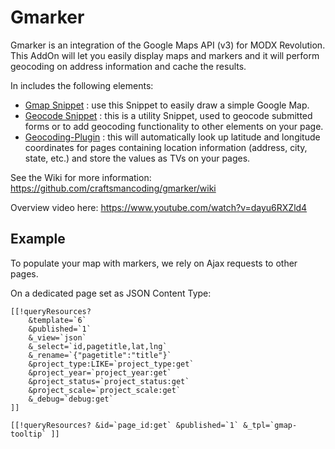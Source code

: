 # Gmarker

Gmarker is an integration of the Google Maps API (v3) for MODX Revolution. This AddOn will let you easily display maps and markers and it will perform geocoding on address information and cache the results.

In includes the following elements:

 * [Gmap Snippet](https://github.com/craftsmancoding/gmarker/wiki/Gmap-Snippet) : use this Snippet to easily draw a simple Google Map.
 * [Geocode Snippet](https://github.com/craftsmancoding/gmarker/wiki/Glocation-Snippet) : this is a utility Snippet, used to geocode submitted forms or to add geocoding functionality to other elements on your page.
 * [Geocoding-Plugin](https://github.com/craftsmancoding/gmarker/wiki/Geocoding-Plugin) : this will automatically look up latitude and longitude coordinates for pages containing location information (address, city, state, etc.) and store the values as TVs on your pages.

See the Wiki for more information: https://github.com/craftsmancoding/gmarker/wiki

Overview video here: https://www.youtube.com/watch?v=dayu6RXZld4


## Example 

To populate your map with markers, we rely on Ajax requests to other pages.  

On a dedicated page set as JSON Content Type:

````
[[!queryResources? 
    &template=`6` 
    &published=`1` 
    &_view=`json`
    &_select=`id,pagetitle,lat,lng` 
    &_rename=`{"pagetitle":"title"}` 
    &project_type:LIKE=`project_type:get` 
    &project_year=`project_year:get` 
    &project_status=`project_status:get` 
    &project_scale=`project_scale:get` 
    &_debug=`debug:get`
]]
````
 
````
[[!queryResources? &id=`page_id:get` &published=`1` &_tpl=`gmap-tooltip` ]]
````
